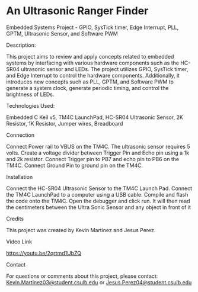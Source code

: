
# An Ultrasonic Ranger Finder


Embedded Systems Project - GPIO, SysTick timer, Edge Interrupt, PLL, GPTM, Ultrasonic Sensor, and Software PWM

Description:

This project aims to review and apply concepts related to embedded systems by interfacing with various hardware components such as the HC-SR04 ultrasonic sensor and LEDs. 
The project utilizes GPIO, SysTick timer, and Edge Interrupt to control the hardware components. 
Additionally, it introduces new concepts such as PLL, GPTM, and Software PWM to generate a system clock, generate periodic timing, and control the brightness of LEDs.

Technologies Used:

Embedded C Keil v5, 
TM4C LaunchPad,
HC-SR04 Ultrasonic Sensor,
2K Resistor,
1K Resistor,
Jumper wires,
Breadboard



Connection

Connect Power rail to VBUS on the TM4C. The ultrasonic sensor requires 5 volts.
Create a voltage divider between Trigger Pin and Echo pin using a 1k and 2k resistor. Connect Trigger pin to PB7 and echo pin to PB6 on the TM4C. Connect Ground Pin to ground pin on the TM4C.
 
 


Installation


Connect the HC-SR04 Ultrasonic Sensor to the TM4C Launch Pad. Connect the TM4C LaunchPad to a computer using a USB cable. Compile and flash the code onto the TM4C. 
Open the debugger and click run. It will then read the centimeters between the Ultra Sonic Sensor and any object in front of it


Credits

This project was created by Kevin Martinez and Jesus Perez.


Video Link

https://youtu.be/2qrtmd1UbZQ


Contact

For questions or comments about this project, please contact: 
Kevin.Martinez03@student.csulb.edu or Jesus.Perez04@student.csulb.edu

